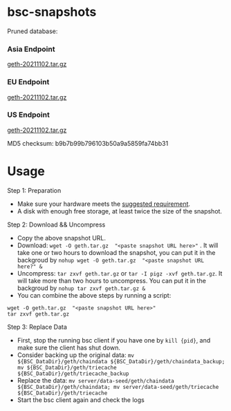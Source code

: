 
# bsc-snapshots

Pruned database:

### Asia Endpoint


[geth-20211102.tar.gz
](https://s3.ap-northeast-1.amazonaws.com/dex-bin.bnbstatic.com/geth-20211102.tar.gz?AWSAccessKeyId=AKIAYINE6SBQPUZDDRRO&Signature=ELCOMZjHuqkBiU9ldMIGsV9q7K8%3D&Expires=1638492157
)

### EU Endpoint


[geth-20211102.tar.gz
](https://tf-dex-prod-public-snapshot.s3.amazonaws.com/geth-20211102.tar.gz?AWSAccessKeyId=AKIAYINE6SBQPUZDDRRO&Signature=6AWd1DEJrwlK7PjsbIH3Ur4K6FM%3D&Expires=1638492157
)


### US Endpoint


[geth-20211102.tar.gz
](https://tf-dex-prod-public-snapshot-site3.s3.amazonaws.com/geth-20211102.tar.gz?AWSAccessKeyId=AKIAYINE6SBQPUZDDRRO&Signature=xqMvVOHL8S2IxxyCCoEI9Ratmng%3D&Expires=1638492157
)

MD5 checksum: b9b7b99b796103b50a9a5859fa74bb31



# Usage 

Step 1: Preparation
- Make sure your hardware meets the [suggested requirement](https://docs.binance.org/smart-chain/developer/fullnode.html).
- A disk with enough free storage, at least twice the size of the snapshot.

Step 2: Download && Uncompress
- Copy the above snapshot URL.
- Download:  `wget -O geth.tar.gz  "<paste snapshot URL here>"` . It will take one or two hours to download the snapshot, you can put it in the backgroud by `nohup wget -O geth.tar.gz  "<paste snapshot URL here?" &`
- Uncompress: `tar zxvf geth.tar.gz` or `tar -I pigz -xvf geth.tar.gz`. It will take more than two hours to uncompress. You can put it in the backgroud by `nohup tar zxvf geth.tar.gz &`
- You can combine the above steps by running a script:
```
wget -O geth.tar.gz  "<paste snapshot URL here>"
tar zxvf geth.tar.gz
```

Step 3: Replace Data
- First, stop the running bsc client if you have one by `kill {pid}`, and make sure the client has shut down.
- Consider backing up the original data: `mv ${BSC_DataDir}/geth/chaindata ${BSC_DataDir}/geth/chaindata_backup; mv ${BSC_DataDir}/geth/triecache ${BSC_DataDir}/geth/triecache_backup`
- Replace the data: `mv server/data-seed/geth/chaindata ${BSC_DataDir}/geth/chaindata; mv server/data-seed/geth/triecache ${BSC_DataDir}/geth/triecache`
- Start the bsc client again and check the logs

